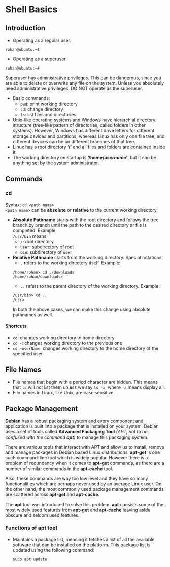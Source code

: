 # Shell Basics

## Introduction

- Operating as a regular user.
```
rohan@ubuntu:~$ 
```
- Operating as a superuser.
```
rohan@ubuntu:~#
```
Superuser has administrative privileges. This can be dangerous, since you are able to delete or overwrite any file on the system. 
Unless you absolutely need administrative privileges, DO NOT operate as the superuser.
- Basic commands:
  - `pwd`: print working directory
  - `cd`: change directory
  - `ls`: list files and directories
- Unix-like operating systems and Windows have hierarchial directory structure (tree-like pattern of directories, called folders in other systems). However, Windows has different drive letters for different storage devices and partitions, whereas Linux has only one file tree, and different devices can be on different branches of that tree.
- Linux has a root directory **‘/’** and all files and folders are contained inside it.
- The working directory on startup is **‘/home/_username_’**, but it can be anything set by the system administrator.

## Commands

### cd

Syntax: `cd <path name>`  
`<path name>` can be **absolute** or **relative** to the current working directory.

- **Absolute Pathname** starts with the root directory and follows the tree branch by branch until the path to the desired directory or file is completed. Example:  
  `/usr/bin` means
  - `/`: root directory
  - `user`: subdirectory of root
  - `bin`: subdirectory of `user`
- **Relative Pathname** starts from the working directory. Special notations:
  - `.` refers to the working directory itself. Example:
  ```
  /home/rohan> cd ./downloads
  /home/rohan/downloads>
  ```
  - `..` refers to the parent directory of the working directory. Example:
  ```
  /usr/bin> cd ..
  /usr>
  ```
  In both the above cases, we can make this change using absolute pathnames as well.

#### **Shortcuts**

- `cd`: changes working directory to home directory
- `cd -`: changes working directory to the previous one
- `cd ~userName`: changes working directory to the home directory of the specified user

## File Names

- File names that begin with a period character are hidden. This means that `ls` will not list them unless we say `ls -a`, where `-a` means display all.
- File names in Linux, like Unix, are case sensitive.

## Package Management

**Debian** has a robust packaging system and every component and application is built into a package that is installed on your system. Debian uses a set of tools called **Advanced Packaging Tool** _(APT, not to be confused with the command **apt**)_ to manage this packaging system.

There are various tools that interact with APT and allow us to install, remove and manage packages in Debian based Linux distributions. **apt-get** is one such command-line tool which is widely popular.
However there is a problem of redundancy when it comes to **apt-get** commands, as there are a number of similar commands in the **apt-cache** tool.

Also, these commands are way too low level and they have so many functionalities which are perhaps never used by an average Linux user.
On the other hand, the most commonly used package management commands are scattered across **apt-get** and **apt-cache**.

The **apt** tool was introduced to solve this problem. **apt** consists some of the most widely used features from **apt-get** and **apt-cache** leaving aside obscure and seldom used features.

### Functions of **apt** tool

- Maintains a package list, meaning it fetches a list of all the available software that can be installed on the platform. This package list is updated using the following command:
  ```
  sudo apt update
  ```
